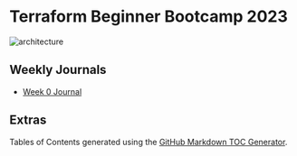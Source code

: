 # Terraform Beginner Bootcamp 2023

![architecture](https://github.com/mschon/terraform-beginner-bootcamp-2023/assets/6536904/8b47d70a-a9c4-4a9e-b149-59e9fe90d255)

## Weekly Journals

- [Week 0 Journal](journal/week0/README.md)

## Extras

Tables of Contents generated using the [GitHub Markdown TOC Generator](https://ecotrust-canada.github.io/markdown-toc/). 
